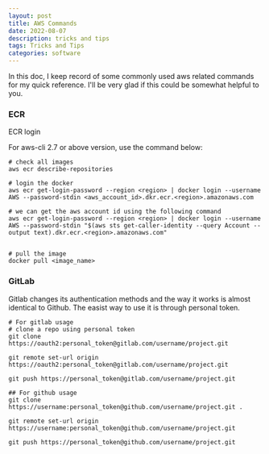 ```yaml
---
layout: post
title: AWS Commands
date: 2022-08-07
description: tricks and tips
tags: Tricks and Tips
categories: software
---
```

In this doc, I keep record of some commonly used aws related commands for my quick reference. I'll be very glad if this could be somewhat helpful to you.

### ECR 
ECR login

For aws-cli 2.7 or above version, use the command below:
```
# check all images
aws ecr describe-repositories

# login the docker
aws ecr get-login-password --region <region> | docker login --username AWS --password-stdin <aws_account_id>.dkr.ecr.<region>.amazonaws.com

# we can get the aws account id using the following command
aws ecr get-login-password --region <region> | docker login --username AWS --password-stdin "$(aws sts get-caller-identity --query Account --output text).dkr.ecr.<region>.amazonaws.com"


# pull the image
docker pull <image_name>

```



### GitLab
Gitlab  changes its authentication methods and the way it works is almost identical to Github. The easist way to use it is through personal token.


```
# For gitlab usage
# clone a repo using personal token
git clone https://oauth2:personal_token@gitlab.com/username/project.git

git remote set-url origin https://oauth2:personal_token@gitlab.com/username/project.git

git push https://personal_token@gitlab.com/username/project.git
```

```
## For github usage
git clone https://username:personal_token@github.com/username/project.git .

git remote set-url origin https://username:personal_token@github.com/username/project.git

git push https://personal_token@github.com/username/project.git
```
